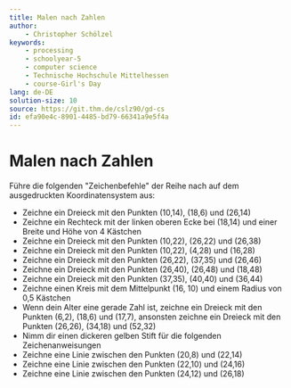```yaml
---
title: Malen nach Zahlen
author:
    - Christopher Schölzel
keywords:
    - processing
    - schoolyear-5
    - computer science
    - Technische Hochschule Mittelhessen
    - course-Girl's Day
lang: de-DE
solution-size: 10
source: https://git.thm.de/cslz90/gd-cs
id: efa90e4c-8901-4485-bd79-66341a9e5f4a
---
```


# Malen nach Zahlen

Führe die folgenden "Zeichenbefehle" der Reihe nach auf dem ausgedruckten Koordinatensystem aus:

* Zeichne ein Dreieck mit den Punkten (10,14), (18,6) und (26,14)
* Zeichne ein Rechteck mit der linken oberen Ecke bei (18,14) und einer Breite und Höhe von 4 Kästchen
* Zeichne ein Dreieck mit den Punkten (10,22), (26,22) und (26,38)
* Zeichne ein Dreieck mit den Punkten (10,22), (4,28) und (16,28)
* Zeichne ein Dreieck mit den Punkten (26,22), (37,35) und (26,46)
* Zeichne ein Dreieck mit den Punkten (26,40), (26,48) und (18,48)
* Zeichne ein Dreieck mit den Punkten (37,35), (40,40) und (36,44)
* Zeichne einen Kreis mit dem Mittelpunkt (16, 10) und einem Radius von 0,5 Kästchen
* Wenn dein Alter eine gerade Zahl ist, zeichne ein Dreieck mit den Punkten (6,2), (18,6) und (17,7), ansonsten zeichne ein Dreieck mit den Punkten (26,26), (34,18) und (52,32)
* Nimm dir einen dickeren gelben Stift für die folgenden Zeichenanweisungen
* Zeichne eine Linie zwischen den Punkten (20,8) und (22,14)
* Zeichne eine Linie zwischen den Punkten (22,10) und (24,16)
* Zeichne eine Linie zwischen den Punkten (24,12) und (26,18)